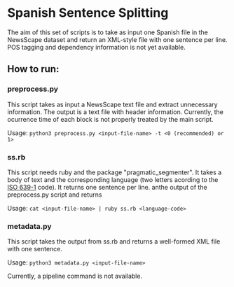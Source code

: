 # Spanish Sentence Splitting

The aim of this set of scripts is to take as input one Spanish file in the NewsScape dataset and return an XML-style file with one sentence per line. POS tagging and dependency information is not yet available. 

## How to run:

### preprocess.py 

This script takes as input a NewsScape text file and extract unnecessary information. The output is a text file with header information. Currently, the ocurrence time of each block is not properly treated by the main script. 

Usage: `python3 preprocess.py <input-file-name> -t <0 (recommended) or 1>`

### ss.rb

This script needs ruby and the package "pragmatic_segmenter". It takes a body of text and the corresponding language (two letters acording to the [ISO 639-1](https://www.tm-town.com/languages) code). It returns one sentence per line. anthe output of the preprocess.py script and returns 

Usage: `cat <input-file-name> | ruby ss.rb <language-code>`


### metadata.py

This script takes the output from ss.rb and returns a well-formed XML file with one sentence.

Usage: `python3 metadata.py <input-file-name>`



Currently, a pipeline command is not available. 

 
